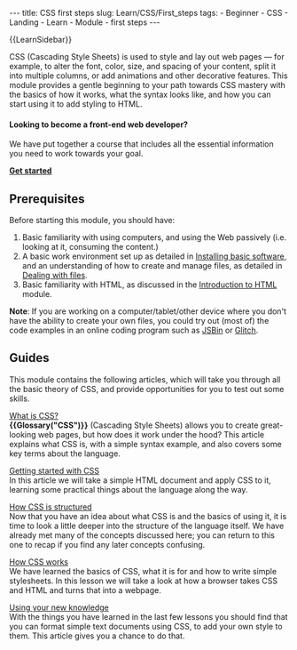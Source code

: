 --- title: CSS first steps slug: Learn/CSS/First_steps tags: - Beginner - CSS - Landing - Learn - Module - first steps ---

{{LearnSidebar}}

CSS (Cascading Style Sheets) is used to style and lay out web pages — for example, to alter the font, color, size, and spacing of your content, split it into multiple columns, or add animations and other decorative features. This module provides a gentle beginning to your path towards CSS mastery with the basics of how it works, what the syntax looks like, and how you can start using it to add styling to HTML.

#### Looking to become a front-end web developer?

We have put together a course that includes all the essential information you need to work towards your goal.

[**Get started**](/en-US/docs/Learn/Front-end_web_developer)

## Prerequisites

Before starting this module, you should have:

1.  Basic familiarity with using computers, and using the Web passively (i.e. looking at it, consuming the content.)
2.  A basic work environment set up as detailed in [Installing basic software](/en-US/docs/Learn/Getting_started_with_the_web/Installing_basic_software), and an understanding of how to create and manage files, as detailed in [Dealing with files](/en-US/docs/Learn/Getting_started_with_the_web/Dealing_with_files).
3.  Basic familiarity with HTML, as discussed in the [Introduction to HTML](/en-US/docs/Learn/HTML/Introduction_to_HTML) module.

**Note**: If you are working on a computer/tablet/other device where you don't have the ability to create your own files, you could try out (most of) the code examples in an online coding program such as [JSBin](https://jsbin.com/) or [Glitch](https://glitch.com/).

## Guides

This module contains the following articles, which will take you through all the basic theory of CSS, and provide opportunities for you to test out some skills.

[What is CSS?](/en-US/docs/Learn/CSS/First_steps/What_is_CSS)  
**{{Glossary("CSS")}}** (Cascading Style Sheets) allows you to create great-looking web pages, but how does it work under the hood? This article explains what CSS is, with a simple syntax example, and also covers some key terms about the language.

[Getting started with CSS](/en-US/docs/Learn/CSS/First_steps/Getting_started)  
In this article we will take a simple HTML document and apply CSS to it, learning some practical things about the language along the way.

[How CSS is structured](/en-US/docs/Learn/CSS/First_steps/How_CSS_is_structured)  
Now that you have an idea about what CSS is and the basics of using it, it is time to look a little deeper into the structure of the language itself. We have already met many of the concepts discussed here; you can return to this one to recap if you find any later concepts confusing.

[How CSS works](/en-US/docs/Learn/CSS/First_steps/How_CSS_works)  
We have learned the basics of CSS, what it is for and how to write simple stylesheets. In this lesson we will take a look at how a browser takes CSS and HTML and turns that into a webpage.

[Using your new knowledge](/en-US/docs/Learn/CSS/First_steps/Using_your_new_knowledge)  
With the things you have learned in the last few lessons you should find that you can format simple text documents using CSS, to add your own style to them. This article gives you a chance to do that.
